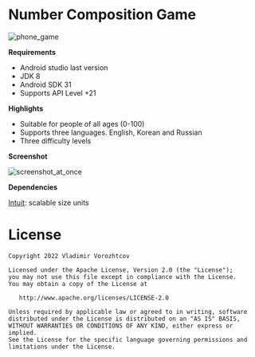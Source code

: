 # Number Composition Game

![phone_game](https://user-images.githubusercontent.com/57666313/153745478-00ae30a1-a19b-48ef-b5e0-926558b70517.jpg)

**Requirements**
- Android studio last version
- JDK 8
- Android SDK 31
- Supports API Level +21

**Highlights**
- Suitable for people of all ages (0-100)
- Supports three languages. English, Korean and Russian
- Three difficulty levels

**Screenshot**

![screenshot_at_once](https://user-images.githubusercontent.com/57666313/153745468-1f2e6ba8-e640-4866-9beb-639129c4dca3.png)


**Dependencies**

[Intuit]: scalable size units

# License

    Copyright 2022 Vladimir Vorozhtcov

    Licensed under the Apache License, Version 2.0 (the "License");
    you may not use this file except in compliance with the License.
    You may obtain a copy of the License at

       http://www.apache.org/licenses/LICENSE-2.0

    Unless required by applicable law or agreed to in writing, software
    distributed under the License is distributed on an "AS IS" BASIS,
    WITHOUT WARRANTIES OR CONDITIONS OF ANY KIND, either express or implied.
    See the License for the specific language governing permissions and
    limitations under the License.

[Intuit]: https://github.com/intuit
